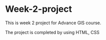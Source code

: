 # Week-2-project

This is week 2 project for Advance GIS course.

The project is completed by using HTML, CSS
 
